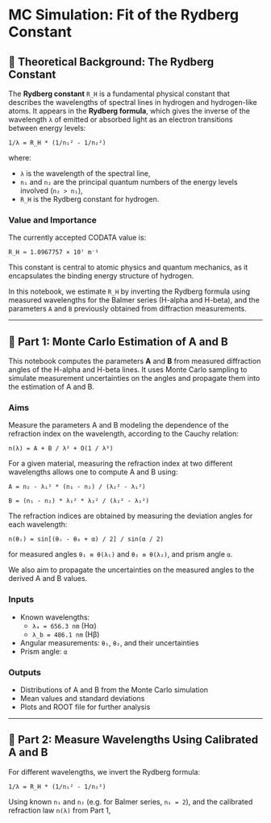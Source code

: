 # MC Simulation: Fit of the Rydberg Constant

## 🧠 Theoretical Background: The Rydberg Constant

The **Rydberg constant** `R_H` is a fundamental physical constant that describes the wavelengths of spectral lines in hydrogen and hydrogen-like atoms. It appears in the **Rydberg formula**, which gives the inverse of the wavelength `λ` of emitted or absorbed light as an electron transitions between energy levels:

```
1/λ = R_H * (1/n₁² - 1/n₂²)
```

where:
- `λ` is the wavelength of the spectral line,
- `n₁` and `n₂` are the principal quantum numbers of the energy levels involved (`n₂ > n₁`),
- `R_H` is the Rydberg constant for hydrogen.

### Value and Importance

The currently accepted CODATA value is:

```
R_H ≈ 1.0967757 × 10⁷ m⁻¹
```

This constant is central to atomic physics and quantum mechanics, as it encapsulates the binding energy structure of hydrogen.

In this notebook, we estimate `R_H` by inverting the Rydberg formula using measured wavelengths for the Balmer series (H-alpha and H-beta), and the parameters `A` and `B` previously obtained from diffraction measurements.

---

## 📘 Part 1: Monte Carlo Estimation of A and B

This notebook computes the parameters **A** and **B** from measured diffraction angles of the H-alpha and H-beta lines. It uses Monte Carlo sampling to simulate measurement uncertainties on the angles and propagate them into the estimation of A and B.

### Aims

Measure the parameters A and B modeling the dependence of the refraction index on the wavelength, according to the Cauchy relation:

```
n(λ) = A + B / λ² + O(1 / λ³)
```

For a given material, measuring the refraction index at two different wavelengths allows one to compute A and B using:

```
A = n₂ - λ₁² * (n₁ - n₂) / (λ₂² - λ₁²)

B = (n₁ - n₂) * λ₁² * λ₂² / (λ₂² - λ₁²)
```

The refraction indices are obtained by measuring the deviation angles for each wavelength:

```
n(θᵢ) = sin[(θᵢ - θ₀ + α) / 2] / sin(α / 2)
```

for measured angles `θ₁ ≡ θ(λ₁)` and `θ₂ ≡ θ(λ₂)`, and prism angle `α`.

We also aim to propagate the uncertainties on the measured angles to the derived A and B values.

### Inputs

- Known wavelengths:
  - `λₐ = 656.3 nm` (Hα)
  - `λ_b = 486.1 nm` (Hβ)
- Angular measurements: `θ₁`, `θ₂`, and their uncertainties
- Prism angle: `α`

### Outputs

- Distributions of A and B from the Monte Carlo simulation
- Mean values and standard deviations
- Plots and ROOT file for further analysis

---

## 📗 Part 2: Measure Wavelengths Using Calibrated A and B

For different wavelengths, we invert the Rydberg formula:

```
1/λ = R_H * (1/n₁² - 1/n₂²)
```

Using known `n₁` and `n₂` (e.g. for Balmer series, `n₁ = 2`), and the calibrated refraction law `n(λ)` from Part 1,
